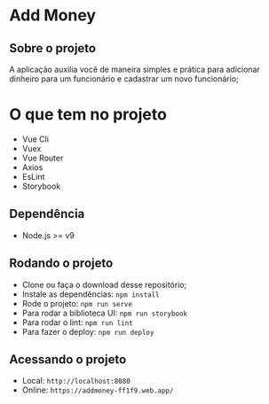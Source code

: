 # Add Money

## Sobre o projeto

A aplicação auxilia você de maneira simples e prática para adicionar dinheiro para um funcionário e cadastrar um novo funcionário;

# O que tem no projeto
* Vue Cli
* Vuex
* Vue Router
* Axios
* EsLint
* Storybook

## Dependência
* Node.js >= v9


## Rodando o projeto

* Clone ou faça o download desse repositório;
* Instale as dependências: `npm install`
* Rode o projeto: `npm run serve`
* Para rodar a biblioteca UI: `npm run storybook`
* Para rodar o lint: `npm run lint`
* Para fazer o deploy: `npm run deploy`


## Acessando o projeto
* Local: `http://localhost:8080`
* Online: `https://addmoney-ff1f9.web.app/`